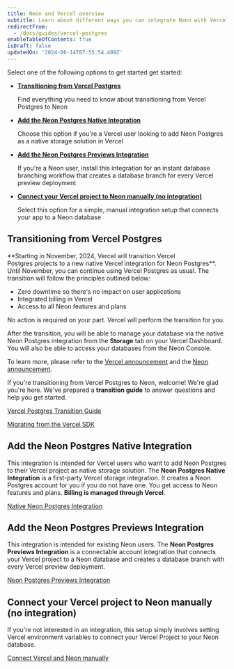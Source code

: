 ```yaml
---
title: Neon and Vercel overview
subtitle: Learn about different ways you can integrate Neon with Vercel
redirectFrom:
  - /docs/guides/vercel-postgres
enableTableOfContents: true
isDraft: false
updatedOn: '2024-06-14T07:55:54.409Z'
---
```


Select one of the following options to get started get started:

- **[Transitioning from Vercel Postgres](#transitioning-from-vercel-postgres)** 
  
  Find everything you need to know about transitioning from Vercel Postgres to Neon
- **[Add the Neon Postgres Native Integration](#add-the-neon-postgres-native-integration)** 
  
  Choose this option if you're a Vercel user looking to add Neon Postgres as a native storage solution in Vercel
- **[Add the Neon Postgres Previews Integration](#add-the-neon-postgres-previews-integration)**

  If you're a Neon user, install this integration for an instant database branching workflow that creates a database branch for every Vercel preview deployment
- **[Connect your Vercel project to Neon manually (no integration)](#connect-your-vercel-project-to-neon-manually-no-integration)** 

  Select this option for a simple, manual integration setup that connects your app to a Neon database

## Transitioning from Vercel Postgres

  <Admonition type="important">
  **Starting in November, 2024, Vercel will transition Vercel Postgres projects to a new native Vercel integration for Neon Postgres**. Until November, you can continue using Vercel Postgres as usual. The transition will follow the principles outlined below:

- Zero downtime so there's no impact on user applications
- Integrated billing in Vercel
- Access to all Neon features and plans

No action is required on your part. Vercel will perform the transition for you.

After the transition, you will be able to manage your database via the native Neon Postgres integration from the **Storage** tab on your Vercel Dashboard. You will also be able to access your databases from the Neon Console.

To learn more, please refer to the [Vercel announcement](https://vercel.com/blog/introducing-the-vercel-marketplace) and the [Neon announcement](https://neon.tech/blog/leveling-up-our-partnership-with-vercel).
</Admonition>

If you're transitioning from Vercel Postgres to Neon, welcome! We're glad you're here. We've prepared a **transition guide** to answer questions and help you get started.

<DetailIconCards>

<a href="/docs/guides/vercel-postgres-transition-guide" description="Everything you need to know about transitioning from Vercel Postgres to Neon" icon="vercel">Vercel Postgres Transition Guide</a>

<a href="https://neon.tech/guides/vercel-sdk-migration" description="Learn how to migrate from the Vercel SDK to the Neon serverless driver" icon="vercel">Migrating from the Vercel SDK</a>

</DetailIconCards>

## Add the Neon Postgres Native Integration

This integration is intended for Vercel users who want to add Neon Postgres to their Vercel project as native storage solution. The **Neon Postgres Native Integration** is a first-party Vercel storage integration. It creates a Neon Postgres account for you if you do not have one. You get access to Neon features and plans. **Billing is managed through Vercel**.

<DetailIconCards>

<a href="/docs/guides/vercel-native-integration" description="Learn how to install the Install the Native Neon Postgres Integration from the Vercel Marketplace" icon="vercel">Native Neon Postgres Integration</a>

</DetailIconCards>

## Add the Neon Postgres Previews Integration

This integration is intended for existing Neon users. The **Neon Postgres Previews Integration** is a connectable account integration that connects your Vercel project to a Neon database and creates a database branch with every Vercel preview deployment.

<DetailIconCards>

<a href="/docs/guides/vercel-previews-integration" description="Learn how to install the Neon Postgres Preview Integration for a database branch with each preview deployment" icon="vercel">Neon Postgres Previews Integration</a>

</DetailIconCards>

## Connect your Vercel project to Neon manually (no integration)

If you're not interested in an integration, this setup simply involves setting Vercel environment variables to connect your Vercel Project to your Neon database.

<DetailIconCards>

<a href="/docs/guides/vercel-previews-integration" description="Connect your Vercel project to Neon manually (no integration)" icon="vercel">Connect Vercel and Neon manually</a>

</DetailIconCards>
